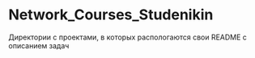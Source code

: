 # Network_Courses_Studenikin

Директории с проектами, в которых распологаются свои README с описанием задач